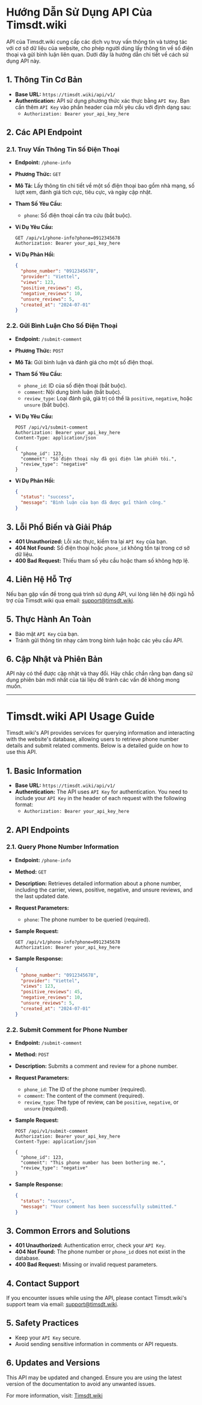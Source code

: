 # Hướng Dẫn Sử Dụng API Của Timsdt.wiki

API của Timsdt.wiki cung cấp các dịch vụ truy vấn thông tin và tương tác với cơ sở dữ liệu của website, cho phép người dùng lấy thông tin về số điện thoại và gửi bình luận liên quan. Dưới đây là hướng dẫn chi tiết về cách sử dụng API này.

## 1. Thông Tin Cơ Bản

- **Base URL:** `https://timsdt.wiki/api/v1/`
- **Authentication:** API sử dụng phương thức xác thực bằng `API Key`. Bạn cần thêm `API Key` vào phần header của mỗi yêu cầu với định dạng sau:
  - `Authorization: Bearer your_api_key_here`

## 2. Các API Endpoint

### 2.1. Truy Vấn Thông Tin Số Điện Thoại

- **Endpoint:** `/phone-info`
- **Phương Thức:** `GET`
- **Mô Tả:** Lấy thông tin chi tiết về một số điện thoại bao gồm nhà mạng, số lượt xem, đánh giá tích cực, tiêu cực, và ngày cập nhật.
- **Tham Số Yêu Cầu:**
  - `phone`: Số điện thoại cần tra cứu (bắt buộc).
- **Ví Dụ Yêu Cầu:**

    ```http
    GET /api/v1/phone-info?phone=0912345678
    Authorization: Bearer your_api_key_here
    ```

- **Ví Dụ Phản Hồi:**

    ```json
    {
      "phone_number": "0912345678",
      "provider": "Viettel",
      "views": 123,
      "positive_reviews": 45,
      "negative_reviews": 10,
      "unsure_reviews": 5,
      "created_at": "2024-07-01"
    }
    ```

### 2.2. Gửi Bình Luận Cho Số Điện Thoại

- **Endpoint:** `/submit-comment`
- **Phương Thức:** `POST`
- **Mô Tả:** Gửi bình luận và đánh giá cho một số điện thoại.
- **Tham Số Yêu Cầu:**
  - `phone_id`: ID của số điện thoại (bắt buộc).
  - `comment`: Nội dung bình luận (bắt buộc).
  - `review_type`: Loại đánh giá, giá trị có thể là `positive`, `negative`, hoặc `unsure` (bắt buộc).
- **Ví Dụ Yêu Cầu:**

    ```http
    POST /api/v1/submit-comment
    Authorization: Bearer your_api_key_here
    Content-Type: application/json

    {
      "phone_id": 123,
      "comment": "Số điện thoại này đã gọi điện làm phiền tôi.",
      "review_type": "negative"
    }
    ```

- **Ví Dụ Phản Hồi:**

    ```json
    {
      "status": "success",
      "message": "Bình luận của bạn đã được gửi thành công."
    }
    ```

## 3. Lỗi Phổ Biến và Giải Pháp

- **401 Unauthorized:** Lỗi xác thực, kiểm tra lại `API Key` của bạn.
- **404 Not Found:** Số điện thoại hoặc `phone_id` không tồn tại trong cơ sở dữ liệu.
- **400 Bad Request:** Thiếu tham số yêu cầu hoặc tham số không hợp lệ.

## 4. Liên Hệ Hỗ Trợ

Nếu bạn gặp vấn đề trong quá trình sử dụng API, vui lòng liên hệ đội ngũ hỗ trợ của Timsdt.wiki qua email: [support@timsdt.wiki](mailto:support@timsdt.wiki).

## 5. Thực Hành An Toàn

- Bảo mật `API Key` của bạn.
- Tránh gửi thông tin nhạy cảm trong bình luận hoặc các yêu cầu API.

## 6. Cập Nhật và Phiên Bản

API này có thể được cập nhật và thay đổi. Hãy chắc chắn rằng bạn đang sử dụng phiên bản mới nhất của tài liệu để tránh các vấn đề không mong muốn.

---

# Timsdt.wiki API Usage Guide

Timsdt.wiki's API provides services for querying information and interacting with the website's database, allowing users to retrieve phone number details and submit related comments. Below is a detailed guide on how to use this API.

## 1. Basic Information

- **Base URL:** `https://timsdt.wiki/api/v1/`
- **Authentication:** The API uses `API Key` for authentication. You need to include your `API Key` in the header of each request with the following format:
  - `Authorization: Bearer your_api_key_here`

## 2. API Endpoints

### 2.1. Query Phone Number Information

- **Endpoint:** `/phone-info`
- **Method:** `GET`
- **Description:** Retrieves detailed information about a phone number, including the carrier, views, positive, negative, and unsure reviews, and the last updated date.
- **Request Parameters:**
  - `phone`: The phone number to be queried (required).
- **Sample Request:**

    ```http
    GET /api/v1/phone-info?phone=0912345678
    Authorization: Bearer your_api_key_here
    ```

- **Sample Response:**

    ```json
    {
      "phone_number": "0912345678",
      "provider": "Viettel",
      "views": 123,
      "positive_reviews": 45,
      "negative_reviews": 10,
      "unsure_reviews": 5,
      "created_at": "2024-07-01"
    }
    ```

### 2.2. Submit Comment for Phone Number

- **Endpoint:** `/submit-comment`
- **Method:** `POST`
- **Description:** Submits a comment and review for a phone number.
- **Request Parameters:**
  - `phone_id`: The ID of the phone number (required).
  - `comment`: The content of the comment (required).
  - `review_type`: The type of review, can be `positive`, `negative`, or `unsure` (required).
- **Sample Request:**

    ```http
    POST /api/v1/submit-comment
    Authorization: Bearer your_api_key_here
    Content-Type: application/json

    {
      "phone_id": 123,
      "comment": "This phone number has been bothering me.",
      "review_type": "negative"
    }
    ```

- **Sample Response:**

    ```json
    {
      "status": "success",
      "message": "Your comment has been successfully submitted."
    }
    ```

## 3. Common Errors and Solutions

- **401 Unauthorized:** Authentication error, check your `API Key`.
- **404 Not Found:** The phone number or `phone_id` does not exist in the database.
- **400 Bad Request:** Missing or invalid request parameters.

## 4. Contact Support

If you encounter issues while using the API, please contact Timsdt.wiki's support team via email: [support@timsdt.wiki](mailto:support@timsdt.wiki).

## 5. Safety Practices

- Keep your `API Key` secure.
- Avoid sending sensitive information in comments or API requests.

## 6. Updates and Versions

This API may be updated and changed. Ensure you are using the latest version of the documentation to avoid any unwanted issues.

For more information, visit: [Timsdt.wiki](https://timsdt.wiki)

